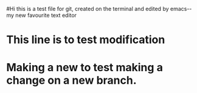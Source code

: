 #Hi this is a test file for git, created on the terminal and edited by emacs--my new favourite text editor
# This line is to test modification

# Making a new to test making a change on a new branch.
